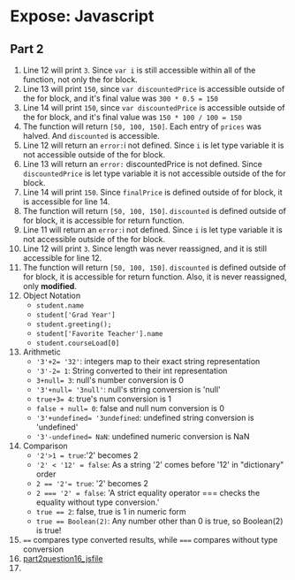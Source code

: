 # Expose: Javascript
## Part 2
1. Line 12 will print `3`. Since `var i` is still accessible within all of the function, not only the for block.
2. Line 13 will print `150`, since `var discountedPrice` is accessible outside of the for block, and it's final value was `300 * 0.5 = 150`
3. Line 14 will print `150`, since `var discountedPrice` is accessible outside of the for block, and it's final value was `150 * 100 / 100 = 150`
4. The function will return `[50, 100, 150]`. Each entry of `prices` was halved. And `discounted` is accessible. 
5. Line 12 will return an `error:`i not defined. Since `i` is let type variable it is not accessible outside of the for block.
6. Line 13 will return an `error:` discountedPrice is not defined. Since `discountedPrice` is let type variable it is not accessible outside of the for block.
7. Line 14 will print `150`. Since `finalPrice` is defined outside of for block, it is accessible for line 14.
8. The function will return `[50, 100, 150]`. `discounted` is defined outside of for block, it is accessible for return function.
9. Line 11 will return an `error:`i not defined. Since `i` is let type variable it is not accessible outside of the for block.
10. Line 12 will print `3`. Since length was never reassigned, and it is still accessible for line 12. 
11. The function will return `[50, 100, 150]`. `discounted` is defined outside of for block, it is accessible for return function. Also, it is never reassigned, only **modified**.
12. Object Notation
    - `student.name`
    - `student['Grad Year']`
    - `student.greeting();`
    - `student['Favorite Teacher'].name`
    - `student.courseLoad[0]`
13. Arithmetic
    - `'3'+2= '32'`: integers map to their exact string representation
    - `'3'-2= 1`: String converted to their int representation
    - `3+null= 3`: null's number conversion is 0
    - `'3'+null= '3null'`: null's string conversion is 'null' 
    - `true+3= 4`: true's num conversion is 1
    - `false + null= 0`: false and null num conversion is 0
    - `'3'+undefined= '3undefined`: undefined string conversion is 'undefined'
    - `'3'-undefined= NaN`: undefined numeric conversion is NaN
14. Comparison
    - `'2'>1 = true`:'2' becomes 2
    - `'2' < '12' = false`: As a string '2' comes before '12' in "dictionary" order
    - `2 == '2'= true`: '2' becomes 2
    - `2 === '2' = false`: 'A strict equality operator === checks the equality without type conversion.'
    - `true == 2`: false, true is 1 in numeric form
    - `true == Boolean(2)`: Any number other than 0 is true, so Boolean(2) is true!
15. `==` compares type converted results, while `===` compares without type conversion 
16. [part2question16_jsfile](part2-question16.js)
17. 